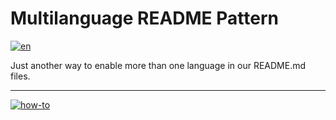 # Multilanguage README Pattern
[![en](https://img.shields.io/badge/lang-en-red.svg)](https://github.com/TrainzCity/FreelancerCollection/blob/main/README.en.md)


Just another way to enable more than one language in our README.md files.

---
[![how-to](https://img.shields.io/badge/how--to-use-blue.svg)](https://github.com/jonatasemidio/multilanguage-readme-pattern/blob/master/STEPS.md)
